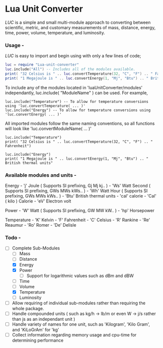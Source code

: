 # Lua Unit Converter 
*LUC* is a simple and small multi-module approach to converting between scientific, metric, and customary measurements of mass, distance, energy, time, power, volume, temperature, and luminosity.

### Usage -
*LUC* is easy to import and begin using with only a few lines of code;
``` Lua
luc = require "Lua-unit-converter"
luc.include("All") -- Includes all of the modules available. 
print( "32 Celsius is " .. luc.convertTemperature(32, "C", "F") .. " Fahrenheit") -- Convert celsius to fahrenheit and print results
print( "1 Megajoule is " .. luc.convertEnergy(1, "Mj", "Btu") .. " British thermal units" -- Convert megajoules to british thermal units and print results
```
To include any of the modules located in 'luaUnitConverter/modules' independantly, luc.include( "ModuleName" ) can be used. For example,
```
luc.include("Temperature") -- To allow for temperature conversions using 'luc.convertTemperature( ... )'
luc.include("Energy") -- To allow for temperature conversions using 'luc.convertEnergy( ... )'
```
All imported modules follow the same naming conventions, so all functions will look like 'luc.convertModuleName( ... )'
```
luc.include("Temperature")
print( "32 Celsius is " .. luc.convertTemperature(32, "C", "F") .. " Fahrenheit") 

luc.include("Energy")
print( "1 Megajoule is " .. luc.convertEnergy(1, "Mj", "Btu") .. " British thermal units"
```

### Available modules and units -

Energy
	- 'j'   Joule ( Supports SI prefixing, Gj Mj kj.. )
	- 'Ws'  Watt Second ( Supports SI prefixing, GWs MWs kWs.. )
	- 'Wh'  Watt Hour ( Supports SI prefixing, GWs MWs kWs.. )
	- 'Btu' British thermal units
	- 'cal' calorie
	- 'Cal' ( kilo ) Calorie
	- 'eV'  Electron volt
	
Power
	- 'W'  Watt ( Supports SI prefixing, GW MW kW.. )
	- 'hp' Horsepower

Temperature
	- 'K'  Kelvin
	- 'F'  Fahrenheit
	- 'C'  Celsius
	- 'R'  Rankine
	- 'Re' Reaumur
	- 'Ro' Romer
	- 'De' Delisle


### Todo -
 - [ ] Complete Sub-Modules
    - [ ] Mass
    - [ ] Distance
    - [X] Energy
    - [X] Power
		- [ ] Support for logarithmic values such as dBm and dBW
    - [ ] Time
    - [ ] Volume
    - [X] Temperature
    - [ ] Luminosity
- [ ] Allow requiring of individual sub-modules rather than requiring the whole package.
- [ ] Handle compounded units ( such as kg/h -> lb/m or even W -> j/s rather than js as an independant unit )
- [ ] Handle variety of names for one unit, such as 'Kilogram', 'Kilo Gram', and 'KiLoGrAm' for 'kg'
- [ ] Collect information regarding memory usage and cpu-time for determining performance
